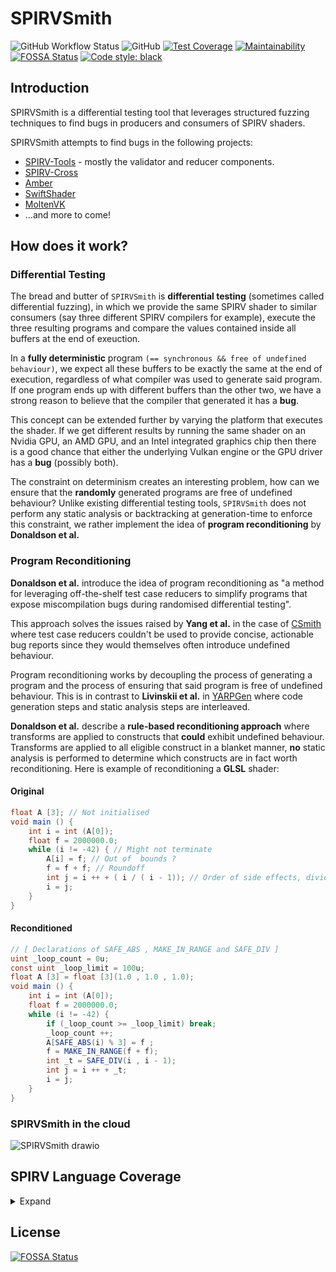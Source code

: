 # SPIRVSmith

![GitHub Workflow Status](https://img.shields.io/github/workflow/status/rayanht/SPIRVSmith/Build,%20Test%20and%20Deploy)
![GitHub](https://img.shields.io/github/license/rayanht/SPIRVSmith)
[![Test Coverage](https://api.codeclimate.com/v1/badges/5f91595e621ebb1f1da2/test_coverage)](https://codeclimate.com/github/rayanht/SPIRVSmith/test_coverage)
[![Maintainability](https://api.codeclimate.com/v1/badges/5f91595e621ebb1f1da2/maintainability)](https://codeclimate.com/github/rayanht/SPIRVSmith/maintainability)
[![FOSSA Status](https://app.fossa.com/api/projects/custom%2B22322%2Fgithub.com%2Frayanht%2FSPIRVSmith.svg?type=shield)](https://app.fossa.com/projects/custom%2B22322%2Fgithub.com%2Frayanht%2FSPIRVSmith?ref=badge_shield)
[![Code style: black](https://img.shields.io/badge/code%20style-black-000000.svg)](https://github.com/psf/black)

## Introduction

SPIRVSmith is a differential testing tool that leverages structured fuzzing techniques to find bugs in producers and consumers of SPIRV shaders.

SPIRVSmith attempts to find bugs in the following projects:
- [SPIRV-Tools](https://github.com/KhronosGroup/SPIRV-Tools) - mostly the validator and reducer components.
- [SPIRV-Cross](https://github.com/KhronosGroup/SPIRV-Cross)
- [Amber](https://github.com/google/amber)
- [SwiftShader](https://github.com/google/swiftshader)
- [MoltenVK](https://github.com/KhronosGroup/MoltenVK)
- ...and more to come!


## How does it work?

### Differential Testing
The bread and butter of `SPIRVSmith` is **differential testing** (sometimes called differential fuzzing), in which we provide the same SPIRV shader to similar consumers (say three different SPIRV compilers for example), execute the three resulting programs and compare the values contained inside all buffers at the end of exeuction.

In a **fully deterministic** program `(== synchronous && free of undefined behaviour)`, we expect all these buffers to be exactly the same at the end of execution, regardless of what compiler was used to generate said program. If one program ends up with different buffers than the other two, we have a strong reason to believe that the compiler that generated it has a **bug**.

This concept can be extended further by varying the platform that executes the shader. If we get different results by running the same shader on an Nvidia GPU, an AMD GPU, and an Intel integrated graphics chip then there is a good chance that either the underlying Vulkan engine or the GPU driver has a **bug** (possibly both).

The constraint on determinism creates an interesting problem, how can we ensure that the **randomly** generated programs are free of undefined behaviour? Unlike existing differential testing tools, `SPIRVSmith` does not perform any static analysis or backtracking at generation-time to enforce this constraint, we rather implement the idea of **program reconditioning** by **Donaldson et al.**

### Program Reconditioning

**Donaldson et al.** introduce the idea of program reconditioning as "a method for leveraging off-the-shelf test case reducers to simplify programs that expose miscompilation bugs during randomised differential testing".

This approach solves the issues raised by **Yang et al.** in the case of [CSmith](https://github.com/csmith-project/csmith) where test case reducers couldn't be used to provide concise, actionable bug reports since they would themselves often introduce undefined behaviour.

Program reconditioning works by decoupling the process of generating a program and the process of ensuring that said program is free of undefined behaviour. This is in contrast to **Livinskii et al.** in [YARPGen](https://github.com/intel/yarpgen) where code generation steps and static analysis steps are interleaved.

**Donaldson et al.** describe a **rule-based reconditioning approach** where transforms are applied to constructs that **could** exhibit undefined behaviour. Transforms are applied to all eligible construct in a blanket manner, **no** static analysis is performed to determine which constructs are in fact worth reconditioning. Here is example of reconditioning a **GLSL** shader:

#### Original
```glsl
float A [3]; // Not initialised
void main () {
    int i = int (A[0]);
    float f = 2000000.0;
    while (i != -42) { // Might not terminate
        A[i] = f; // Out of  bounds ?
        f = f + f; // Roundoff
        int j = i ++ + ( i / ( i - 1)); // Order of side effects, divide by zero?
        i = j;
    }
}
```

#### Reconditioned
```glsl
// [ Declarations of SAFE_ABS , MAKE_IN_RANGE and SAFE_DIV ]
uint _loop_count = 0u;
const uint _loop_limit = 100u;
float A [3] = float [3](1.0 , 1.0 , 1.0);
void main () {
    int i = int (A[0]);
    float f = 2000000.0;
    while (i != -42) {
        if (_loop_count >= _loop_limit) break;
        _loop_count ++;
        A[SAFE_ABS(i) % 3] = f ;
        f = MAKE_IN_RANGE(f + f);
        int _t = SAFE_DIV(i , i - 1);
        int j = i ++ + _t;
        i = j;
    }
}
```

### SPIRVSmith in the cloud

![SPIRVSmith drawio](https://user-images.githubusercontent.com/42040895/162422826-c65dfd6f-1f32-4dcc-be8c-8c7e6117b42b.png)


## SPIRV Language Coverage

<details>


<summary>Expand</summary>

### Instructions


#### Miscellanous

<details>


<summary>Expand</summary>


|OpCode| Status |
|--|--|
| OpNop | :red_circle: |
| OpUndef | :red_circle: |
| OpSizeOf | :red_circle: |

</details>

#### Debug

<details>

<summary>Expand</summary>


|OpCode| Status |
|--|--|
| OpSourceContinued | :red_circle: |
| OpSource | :red_circle: |
| OpSourceExtension | :red_circle: |
| OpName | :red_circle: |
| OpMemberName | :red_circle: |
| OpString | :red_circle: |
| OpLine | :red_circle: |
| OpNoLine | :red_circle: |
| OpModuleProcessed | :red_circle: |

</details>

#### Annotation

<details>

<summary>Expand</summary>


|OpCode| Status |
|--|--|
| OpDecorate | :white_check_mark: |
| OpMemberDecorate | :white_check_mark: |
| OpDecorationGroup | :red_circle: |
| OpGroupDecorate | :red_circle: |
| OpGroupMemberDecorate | :red_circle: |
| OpDecorateId | :red_circle: |
| OpDecorateString | :red_circle: |
| OpMemberDecorateString | :red_circle: |

</details>

#### Extension

<details>

<summary>Expand</summary>


|OpCode| Status |
|--|--|
| OpExtension | :red_circle: |
| OpExtInstImport | :red_circle: |
| OpExtInst | :red_circle: |

</details>

#### Mode-Setting

<details>

<summary>Expand</summary>


|OpCode| Status |
|--|--|
| OpMemoryModel | :white_check_mark: |
| OpEntryPoint | :white_check_mark: |
| OpExecutionMode | :white_check_mark: |
| OpCapability | :red_circle: |
| OpExecutionModeId | :red_circle: |

</details>

#### Type-Declaration

<details>

<summary>Expand</summary>


|OpCode| Status |
|--|--|
| OpTypeVoid | :white_check_mark: |
| OpTypeBool | :white_check_mark: |
| OpTypeInt | :white_check_mark: |
| OpTypeFloat | :white_check_mark: |
| OpTypeVector | :white_check_mark: |
| OpTypeMatrix | :white_check_mark: |
| OpTypeImage | :red_circle: |
| OpTypeSampler | :red_circle: |
| OpTypeSampledImage | :red_circle: |
| OpTypeArray | :white_check_mark: |
| OpTypeRuntimeArray | :red_circle: |
| OpTypeStruct | :white_check_mark: |
| OpTypeOpaque | :red_circle: |
| OpTypePointer | :white_check_mark: |
| OpTypeFunction | :white_check_mark: |

</details>

#### Constant-Creation

<details>

<summary>Expand</summary>


|OpCode| Status |
|--|--|
| OpConstantTrue | :white_check_mark: |
| OpConstantFalse | :white_check_mark: |
| OpConstant | :white_check_mark: |
| OpConstantComposite | :white_check_mark: |
| OpConstantSampler | :red_circle: |
| OpConstantNull | :red_circle: |
| OpSpecConstantTrue | :red_circle: |
| OpSpecConstantFalse | :red_circle: |
| OpSpecConstant | :red_circle: |
| OpSpecConstantComposite | :red_circle: |
| OpSpecConstantOp | :red_circle: |

</details>

#### Memory

<details>

<summary>Expand</summary>


|OpCode| Status |
|--|--|
| OpVariable | :white_check_mark: |
| OpImageTexelPointer | :red_circle: |
| OpLoad | :white_check_mark: |
| OpStore |:white_check_mark:  |
| OpCopyMemory | :red_circle: |
| OpCopyMemorySized | :red_circle: |
| OpAccessChain | :red_circle: |
| OpInBoundsAccessChain | :red_circle: |
| OpPtrAccessChain | :red_circle: |
| OpPtrEqual | :red_circle: |
| OpPtrNotEqual | :red_circle: |
| OpPtrDiff | :red_circle: |

</details>

#### Function

<details>

<summary>Expand</summary>


|OpCode| Status |
|--|--|
| OpFunction | :white_check_mark: |
| OpFunctionParameter | :white_check_mark: |
| OpFunctionEnd | :white_check_mark: |
| OpFunctionCall | :red_circle: |

</details>

#### Image

<details>

<summary>Expand</summary>


|OpCode| Status |
|--|--|
| OpSampledImage | :red_circle: |
| OpImageSampleImplicitLod | :red_circle: |
| OpImageSampleExplicitLod | :red_circle: |
| OpImageSampleDrefImplicitLod |:red_circle:  |
| OpImageSampleDrefExplicitLod | :red_circle: |
| OpImageSampleProjImplicitLod | :red_circle: |
| OpImageSampleProjExplicitLod | :red_circle: |
| OpImageSampleProjDrefImplicitLod | :red_circle: |
| OpImageSampleProjDrefExplicitLod | :red_circle: |
| OpImageFetch | :red_circle: |
| OpImageGather | :red_circle: |
| OpImageDrefGather | :red_circle: |
| OpImageRead | :red_circle: |
| OpImageWrite | :red_circle: |
| OpImage | :red_circle: |
| OpImageQueryFormat | :red_circle: |
| OpImageQueryOrder | :red_circle: |
| OpImageQuerySizeLod | :red_circle: |
| OpImageQuerySize | :red_circle: |
| OpImageQueryLod | :red_circle: |
| OpImageQueryLevels | :red_circle: |
| OpImageQuerySamples | :red_circle: |
| OpImageSparseSampleImplicitLod | :red_circle: |
| OpImageSparseSampleExplicitLod | :red_circle: |
| OpImageSparseSampleDrefImplicitLod | :red_circle: |
| OpImageSparseSampleDrefExplicitLod | :red_circle: |
| OpImageSparseFetch | :red_circle: |
| OpImageSparseGather | :red_circle: |
| OpImageSparseDrefGather | :red_circle: |
| OpImageSparseTexelsResident | :red_circle: |
| OpImageSparseRead | :red_circle: |

</details>

#### Conversion

<details>

<summary>Expand</summary>


|OpCode| Status |
|--|--|
| OpConvertFToU | :white_check_mark: |
| OpConvertFToS | :white_check_mark: |
| OpConvertSToF | :white_check_mark: |
| OpConvertUToF | :white_check_mark:  |
| OpUConvert | :red_circle: |
| OpSConvert | :red_circle: |
| OpFConvert | :red_circle: |
| OpQuantizeToF16 | :red_circle: |
| OpConvertPtrToU | :red_circle: |
| OpSatConvertSToU | :red_circle: |
| OpSatConvertUToS | :red_circle: |
| OpConvertUToPtr | :red_circle: |
| OpPtrCastToGeneric | :red_circle: |
| OpGenericCastToPtr | :red_circle: |
| OpGenericCastToPtrExplicit | :red_circle: |
| OpBitcast | :red_circle: |

</details>

#### Composite

<details>

<summary>Expand</summary>


|OpCode| Status |
|--|--|
| OpVectorExtractDynamic | :white_check_mark: |
| OpVectorInsertDynamic | :white_check_mark: |
| OpVectorShuffle | :white_check_mark: |
| OpCompositeConstruct | :red_circle:  |
| OpCompositeExtract | :white_check_mark: |
| OpCompositeInsert | :white_check_mark: |
| OpCopyObject | :white_check_mark: |
| OpTranspose | :white_check_mark: |
| OpCopyLogical | :red_circle: |

</details>

#### Arithmetic

<details>

<summary>Expand</summary>


|OpCode| Status |
|--|--|
| OpSNegate | :white_check_mark: |
| OpFNegate | :white_check_mark: |
| OpIAdd | :white_check_mark: |
| OpFAdd |:white_check_mark:  |
| OpISub | :white_check_mark: |
| OpFSub | :white_check_mark: |
| OpIMul | :white_check_mark: |
| OpFMul | :white_check_mark: |
| OpUDiv | :white_check_mark: |
| OpSDiv | :white_check_mark: |
| OpFDiv | :white_check_mark: |
| OpUMod | :white_check_mark: |
| OpSRem | :white_check_mark: |
| OpSMod | :white_check_mark: |
| OpFRem | :white_check_mark: |
| OpFMod | :white_check_mark: |
| OpVectorTimesScalar | :white_check_mark: |
| OpMatrixTimesScalar | :white_check_mark: |
| OpVectorTimesMatrix | :white_check_mark: |
| OpMatrixTimesVector | :white_check_mark: |
| OpMatrixTimesMatrix | :white_check_mark: |
| OpOuterProduct | :white_check_mark: |
| OpDot | :white_check_mark: |
| OpIAddCarry | :red_circle: |
| OpISubBorrow | :red_circle: |
| OpUMulExtended | :red_circle: |
| OpSMulExtended | :red_circle: |

</details>

#### Bit

<details>

<summary>Expand</summary>


|OpCode| Status |
|--|--|
| OpShiftRightLogical | :white_check_mark: |
| OpShiftRightArithmetic | :white_check_mark: |
| OpShiftLeftLogical | :white_check_mark: |
| OpBitwiseOr |:white_check_mark:  |
| OpBitwiseXor | :white_check_mark: |
| OpBitwiseAnd | :white_check_mark: |
| OpNot | :white_check_mark: |
| OpBitFieldInsert | :red_circle: |
| OpBitFieldSExtract | :red_circle: |
| OpBitFieldUExtract | :red_circle: |
| OpBitReverse | :red_circle: |
| OpBitCount | :white_check_mark: |

</details>

#### Relational and Logical

<details>

<summary>Expand</summary>


|OpCode| Status |
|--|--|
| OpAny | :red_circle: |
| OpAll | :red_circle: |
| OpIsNan | :white_check_mark: |
| OpIsInf |:white_check_mark:  |
| OpIsFinite | :white_check_mark: |
| OpIsNormal | :white_check_mark: |
| OpSignBitSet | :white_check_mark: |
| OpOrdered | :white_check_mark: |
| OpUnordered | :white_check_mark: |
| OpLogicalEqual | :white_check_mark: |
| OpLogicalNotEqual | :white_check_mark: |
| OpLogicalOr | :white_check_mark: |
| OpLogicalAnd | :white_check_mark: |
| OpLogicalNot | :white_check_mark: |
| OpSelect |:white_check_mark:  |
| OpIEqual | :white_check_mark: |
| OpINotEqual | :white_check_mark: |
| OpUGreaterThan | :white_check_mark: |
| OpSGreaterThan | :white_check_mark: |
| OpUGreaterThanEqual | :white_check_mark: |
| OpSGreaterThanEqual | :white_check_mark: |
| OpULessThan | :white_check_mark: |
| OpSLessThan | :white_check_mark: |
| OpULessThanEqual | :white_check_mark: |
| OpSLessThanEqual | :white_check_mark: |
| OpFOrdEqual | :white_check_mark: |
| OpFUnordEqual | :white_check_mark: |
| OpFOrdNotEqual | :white_check_mark: |
| OpFUnordNotEqual | :white_check_mark: |
| OpFOrdLessThan | :white_check_mark: |
| OpFUnordLessThan | :white_check_mark: |
| OpFOrdGreaterThan | :white_check_mark: |
| OpFUnordGreaterThan | :white_check_mark: |
| OpFOrdLessThanEqual | :white_check_mark: |
| OpFUnordLessThanEqual | :white_check_mark: |
| OpFOrdGreaterThanEqual | :white_check_mark: |
| OpFUnordGreaterThanEqual | :white_check_mark: |

</details>

</details>

## License
[![FOSSA Status](https://app.fossa.com/api/projects/custom%2B22322%2Fgithub.com%2Frayanht%2FSPIRVSmith.svg?type=large)](https://app.fossa.com/projects/custom%2B22322%2Fgithub.com%2Frayanht%2FSPIRVSmith?ref=badge_large)
